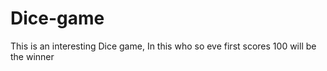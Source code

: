 # Dice-game
This is an interesting Dice game, In this  who so eve first scores 100 will be the winner 
